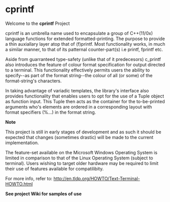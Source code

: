 # cprintf #

Welcome to the **cprintf** Project

cprintf is an umbrella name used to encapsulate a group of C++(11/0x) 
language functions for extended formatted-printing. 
The purpose to provide a thin auxiallary layer atop that of (f)printf.
Most functionality works, in much a similar manner, to that of its patternal
counter-part(s)	i.e printf, fprintf etc. 

Aside from guarranteed type-safety (unlike that of it predecesors) 
c_printf also introduces the feature of colour format specification for output 
directed to a terminal. 
This functionality effectively permits users the ability to specify--as part of 
the format string--the colour of all (or some) of the format-string's characters.

In taking advantage of variadic templates, the library's interface also provides
functionality that enables users to opt for the use of a Tuple object as function 
input. This Tuple then acts as the container for the to-be-printed arguments who's 
elements are ordered in a corresponding layout with format specifiers (%...) in 
the format string.  

**Note**

This project is still in early stages of development and as such it should be 
expected that changes (sometimes drastic) will be made to the current implementation.

The feature-set available on the Microsoft Windows Operating System is limited in 
comparison to that of the Linux Operating System (subject to terminal). Users wishing
to target older hardware may be required to limit their use of features available
for compatilibity.

For more info, refer to: http://en.tldp.org/HOWTO/Text-Terminal-HOWTO.html

**See project Wiki for samples of use**
